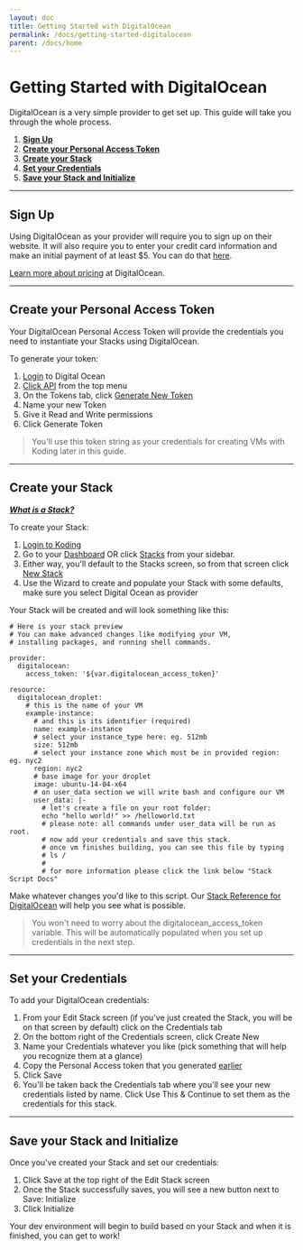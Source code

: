 ```yaml
---
layout: doc
title: Getting Started with DigitalOcean
permalink: /docs/getting-started-digitalocean
parent: /docs/home
---
```


# Getting Started with DigitalOcean

DigitalOcean is a very simple provider to get set up. This guide will take you through the whole process.

1. **[Sign Up](#sign-up)**
2. **[Create your Personal Access Token](#create-pat)**
3. **[Create your Stack](#create-stack)**
4. **[Set your Credentials](#set-creds)**
5. **[Save your Stack and Initialize](#save-init)**

***

## Sign Up <a name="sign-up"></a>

Using DigitalOcean as your provider will require you to sign up on their website. It will also require you to enter your credit card information and make an initial payment of at least $5. You can do that [here](https://cloud.digitalocean.com/registrations/new).

[Learn more about pricing](https://www.digitalocean.com/pricing/) at DigitalOcean.

***

## Create your Personal Access Token <a name="create-pat"></a>

Your DigitalOcean Personal Access Token will provide the credentials you need to instantiate your Stacks using DigitalOcean.

To generate your token:

1. [Login](https://cloud.digitalocean.com/login) to Digital Ocean
2. [Click API](https://cloud.digitalocean.com/settings/api/tokens) from the top menu
3. On the Tokens tab, click [Generate New Token](https://cloud.digitalocean.com/settings/api/tokens/new)
4. Name your new Token
5. Give it Read and Write permissions
6. Click Generate Token

> You'll use this token string as your credentials for creating VMs with Koding later in this guide.

***

## Create your Stack <a name="create-stack"></a>

***[What is a Stack?](/docs/what-is-a-stack)***

To create your Stack:

1. [Login to Koding](https://koding.com/Teams/Select)
2. Go to your [Dashboard](https://relepic.koding.com/Home) OR click [Stacks](https://relepic.koding.com/Home/Stacks) from your sidebar.
3. Either way, you'll default to the Stacks screen, so from that screen click [New Stack](https://relepic.koding.com/Stack-Editor/New)
4. Use the Wizard to create and  populate your Stack with some defaults, make sure you select Digital Ocean as provider

Your Stack will be created and will look something like this:

```
# Here is your stack preview
# You can make advanced changes like modifying your VM,
# installing packages, and running shell commands.

provider:
  digitalocean:
    access_token: '${var.digitalocean_access_token}'

resource:
  digitalocean_droplet:
    # this is the name of your VM
    example-instance:
      # and this is its identifier (required)
      name: example-instance
      # select your instance_type here: eg. 512mb
      size: 512mb
      # select your instance zone which must be in provided region: eg. nyc2
      region: nyc2
      # base image for your droplet
      image: ubuntu-14-04-x64
      # on user_data section we will write bash and configure our VM
      user_data: |-
        # let's create a file on your root folder:
        echo "hello world!" >> /helloworld.txt
        # please note: all commands under user_data will be run as root.
        # now add your credentials and save this stack.
        # once vm finishes building, you can see this file by typing
        # ls /
        #
        # for more information please click the link below "Stack Script Docs"
```
Make whatever changes you'd like to this script. Our [Stack Reference for DigitalOcean](/terraform/providers/do/) will help you see what is possible.

> You won't need to worry about the digitalocean_access_token variable. This will be automatically populated when you set up credentials in the next step.

***

## Set your Credentials <a name="set-creds"></a>

To add your DigitalOcean credentials:

1. From your Edit Stack screen (if you've just created the Stack, you will be on that screen by default) click on the Credentials tab
2. On the bottom right of the Credentials screen, click Create New
3. Name your Credentials whatever you like (pick something that will help you recognize them at a glance)
4. Copy the Personal Access token that you generated [earlier](#create-pat)
5. Click Save
6. You'll be taken back the Credentials tab where you'll see your new credentials listed by name. Click Use This & Continue to set them as the credentials for this stack.

***

## Save your Stack and Initialize <a name="save-init"></a>

Once you've created your Stack and set our credentials:

1. Click Save at the top right of the Edit Stack screen
2. Once the Stack successfully saves, you will see a new button next to Save: Initialize
3. Click Initialize

Your dev environment will begin to build based on your Stack and when it is finished, you can get to work!
